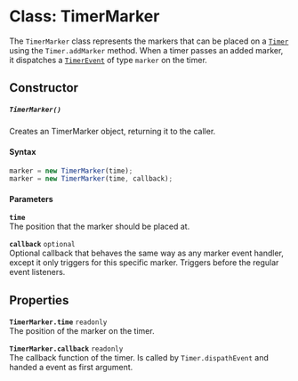 # Class: TimerMarker
The `TimerMarker` class represents the markers that can be placed on a [`Timer`][api.timer] using the `Timer.addMarker` method. When a timer passes an added marker, it dispatches a [`TimerEvent`][api.timerevent] of type `marker` on the timer.

## Constructor
##### `TimerMarker()`
Creates an TimerMarker object, returning it to the caller.

#### Syntax
```javascript
marker = new TimerMarker(time);
marker = new TimerMarker(time, callback);
```

#### Parameters
**`time`**  
The position that the marker should be placed at.

**`callback`** `optional`  
Optional callback that behaves the same way as any marker event handler, except it only triggers for this specific marker. Triggers before the regular event listeners.

## Properties
**`TimerMarker.time`** `readonly`  
The position of the marker on the timer.

**`TimerMarker.callback`** `readonly`  
The callback function of the timer. Is called by `Timer.dispathEvent` and handed a event as first argument.





[api.timer]:       Timer.md
[api.timerevent]:  TimerEvent.md

